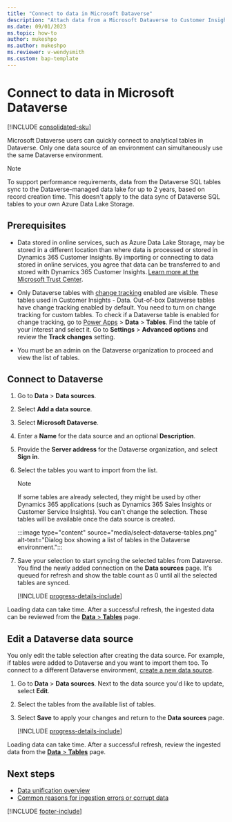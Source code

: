 ```yaml
---
title: "Connect to data in Microsoft Dataverse"
description: "Attach data from a Microsoft Dataverse to Customer Insights - Data."
ms.date: 09/01/2023
ms.topic: how-to
author: mukeshpo
ms.author: mukeshpo
ms.reviewer: v-wendysmith
ms.custom: bap-template
---
```


# Connect to data in Microsoft Dataverse

[!INCLUDE [consolidated-sku](./includes/consolidated-sku.md)]

Microsoft Dataverse users can quickly connect to analytical tables in Dataverse.
Only one data source of an environment can simultaneously use the same Dataverse environment.

> [!NOTE]
> To support performance requirements, data from the Dataverse SQL tables sync to the Dataverse-managed data lake for up to 2 years, based on record creation time. This doesn't apply to the data sync of Dataverse SQL tables to your own Azure Data Lake Storage.

## Prerequisites

- Data stored in online services, such as Azure Data Lake Storage, may be stored in a different location than where data is processed or stored in Dynamics 365 Customer Insights. By importing or connecting to data stored in online services, you agree that data can be transferred to and stored with Dynamics 365 Customer Insights. [Learn more at the Microsoft Trust Center](https://www.microsoft.com/trust-center).

- Only Dataverse tables with [change tracking](/power-platform/admin/enable-change-tracking-control-data-synchronization) enabled are visible. These tables used in Customer Insights - Data. Out-of-box Dataverse tables have change tracking enabled by default. You need to turn on change tracking for custom tables. To check if a Dataverse table is enabled for change tracking, go to [Power Apps](https://make.powerapps.com) > **Data** > **Tables**. Find the table of your interest and select it. Go to **Settings** > **Advanced options** and review the **Track changes** setting.

- You must be an admin on the Dataverse organization to proceed and view the list of tables.

## Connect to Dataverse

1. Go to **Data** > **Data sources**.

1. Select **Add a data source**.

1. Select **Microsoft Dataverse**.

1. Enter a **Name** for the data source and an optional **Description**.

1. Provide the **Server address** for the Dataverse organization, and select **Sign in**.

1. Select the tables you want to import from the list.

   > [!NOTE]
   > If some tables are already selected, they might be used by other Dynamics 365 applications (such as Dynamics 365 Sales Insights or Customer Service Insights). You can't change the selection. These tables will be available once the data source is created.

    :::image type="content" source="media/select-dataverse-tables.png" alt-text="Dialog box showing a list of tables in the Dataverse environment.":::

1. Save your selection to start syncing the selected tables from Dataverse. You find the newly added connection on the **Data sources** page. It's queued for refresh and show the table count as 0 until all the selected tables are synced.

   [!INCLUDE [progress-details-include](includes/progress-details-pane.md)]

Loading data can take time. After a successful refresh, the ingested data can be reviewed from the [**Data** > **Tables**](tables.md) page.

## Edit a Dataverse data source

You only edit the table selection after creating the data source. For example, if tables were added to Dataverse and you want to import them too.
To connect to a different Dataverse environment, [create a new data source](#connect-to-dataverse).

1. Go to **Data** > **Data sources**. Next to the data source you'd like to update, select **Edit**.

1. Select the tables from the available list of tables.

1. Select **Save** to apply your changes and return to the **Data sources** page.

   [!INCLUDE [progress-details-include](includes/progress-details-pane.md)]

Loading data can take time. After a successful refresh, review the ingested data from the [**Data** > **Tables**](tables.md) page.

## Next steps

- [Data unification overview](data-unification.md)
- [Common reasons for ingestion errors or corrupt data](common-data-ingestion-errors.md)

[!INCLUDE [footer-include](includes/footer-banner.md)]
